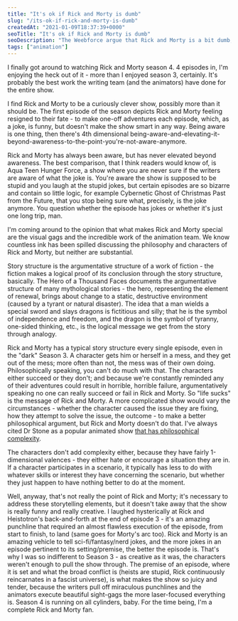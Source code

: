```yaml
---
title: "It's ok if Rick and Morty is dumb"
slug: "/its-ok-if-rick-and-morty-is-dumb"
createdAt: "2021-01-09T18:37:39+0000"
seoTitle: "It's ok if Rick and Morty is dumb"
seoDescription: "The Weebforce argue that Rick and Morty is a bit dumb, but that's ok. It's still a great show."
tags: ["animation"]
---
```

I finally got around to watching Rick and Morty season 4. 4 episodes in, I'm enjoying the heck out of it - more than I enjoyed season 3, certainly. It's probably the best work the writing team (and the animators) have done for the entire show.

I find Rick and Morty to be a curiously clever show, possibly more than it should be. The first episode of the season depicts Rick and Morty feeling resigned to their fate - to make one-off adventures each episode, which, as a joke, is funny, but doesn't make the show smart in any way. Being aware is one thing, then there's 4th dimensional being-aware-and-elevating-it-beyond-awareness-to-the-point-you're-not-aware-anymore.

Rick and Morty has always been aware, but has never elevated beyond awareness. The best comparison, that I think readers would know of, is Aqua Teen Hunger Force, a show where you are never sure if the writers are aware of what the joke is. You're aware the show is supposed to be stupid and you laugh at the stupid jokes, but certain episodes are so bizarre and contain so little logic, for example Cybernetic Ghost of Christmas Past from the Future, that you stop being sure what, precisely, is the joke anymore. You question whether the episode has jokes or whether it's just one long trip, man.

I'm coming around to the opinion that what makes Rick and Morty special are the visual gags and the incredible work of the animation team. We know countless ink has been spilled discussing the philosophy and characters of Rick and Morty, but neither are substantial.

Story structure is the argumentative structure of a work of fiction - the fiction makes a logical proof of its conclusion through the story structure, basically. The Hero of a Thousand Faces documents the argumentative structure of many mythological stories - the hero, representing the element of renewal, brings about change to a static, destructive environment (caused by a tyrant or natural disaster). The idea that a man wields a special sword and slays dragons is fictitious and silly; that he is the symbol of independence and freedom, and the dragon is the symbol of tyranny, one-sided thinking, etc., is the logical message we get from the story through analogy.

Rick and Morty has a typical story structure every single episode, even in the "dark" Season 3. A character gets him or herself in a mess, and they get out of the mess; more often than not, the mess was of their own doing. Philosophically speaking, you can't do much with that. The characters either succeed or they don't; and because we're constantly reminded any of their adventures could result in horrible, horrible failure, argumentatively speaking no one can really succeed or fail in Rick and Morty. So "life sucks" is the message of Rick and Morty. A more complicated show would vary the circumstances - whether the character caused the issue they are fixing, how they attempt to solve the issue, the outcome - to make a better philosophical argument, but Rick and Morty doesn't do that. I've always cited Dr Stone as a popular animated show <a href="https://youtu.be/B5iyC94hh-4)" target="_blank" rel="noopener noreferrer">that has philosophical complexity</a>.

The characters don't add complexity either, because they have fairly 1-dimensional valences - they either hate or encourage a situation they are in. If a character participates in a scenario, it typically has less to do with whatever skills or interest they have concerning the scenario, but whether they just happen to have nothing better to do at the moment.

Well, anyway, that's not really the point of Rick and Morty; it's necessary to address these storytelling elements, but it doesn't take away that the show is really funny and really creative. I laughed hysterically at Rick and Heistotron's back-and-forth at the end of episode 3 - it's an amazing punchline that required an almost flawless execution of the episode, from start to finish, to land (same goes for Morty's arc too). Rick and Morty is an amazing vehicle to tell sci-fi/fantasy/nerd jokes, and the more jokes in an episode pertinent to its setting/premise, the better the episode is. That's why I was so indifferent to Season 3 - as creative as it was, the characters weren't enough to pull the show through. The premise of an episode, where it is set and what the broad conflict is (heists are stupid, Rick continuously reincarnates in a fascist universe), is what makes the show so juicy and tender, because the writers pull off miraculous punchlines and the animators execute beautiful sight-gags the more laser-focused everything is. Season 4 is running on all cylinders, baby. For the time being, I'm a complete Rick and Morty fan.